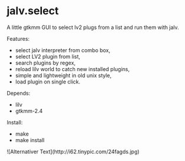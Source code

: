 jalv.select
===========

A little gtkmm GUI to select lv2 plugs from a list
and run them with jalv. 

Features:
- select jalv interpreter from combo box,
- select LV2 plugin from list,
- search plugins by regex,
- reload lilv world to catch new installed plugins,
- simple and lightweight in old unix style,
- load plugin on single click. 

Depends:
- lilv
- gtkmm-2.4

Install:
- make
- make install

<p><p\>
![Alternativer Text](http://i62.tinypic.com/24fagds.jpg)
